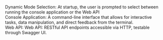 Dynamic Mode Selection: At startup, the user is prompted to select between running the console application or the Web API  
Console Application:     A command-line interface that allows for interactive tasks, data manipulation, and direct feedback from the terminal.  
Web API:                 Web API: RESTful API endpoints accessible via HTTP, testable through Swagger UI.  
